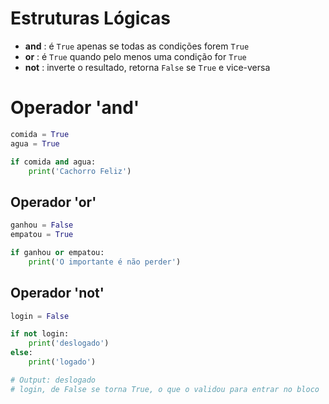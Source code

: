 # Estruturas Lógicas

- **and** : é ``True`` apenas se todas as condições forem ``True``
- **or**  : é ``True`` quando pelo menos uma condição for ``True``
- **not** : inverte o resultado, retorna ``False`` se ``True`` e vice-versa


# Operador 'and'


````python
comida = True
agua = True

if comida and agua:
    print('Cachorro Feliz')
````

## Operador 'or'


````python
ganhou = False
empatou = True

if ganhou or empatou:
    print('O importante é não perder')
````

## Operador 'not'


````python
login = False

if not login:
    print('deslogado')
else:
    print('logado')

# Output: deslogado
# login, de False se torna True, o que o validou para entrar no bloco 'if'
````